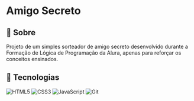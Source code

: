 <h1>Amigo Secreto</h1>

<h2>📃 Sobre</h2>
<p>Projeto de um simples sorteador de amigo secreto desenvolvido durante a Formação de Lógica de Programação da Alura, apenas para reforçar os conceitos ensinados.</p>

## 🚀 Tecnologias

![HTML5](https://img.shields.io/badge/html5-%23E34F26.svg?style=for-the-badge&logo=html5&logoColor=white)
![CSS3](https://img.shields.io/badge/css3-%231572B6.svg?style=for-the-badge&logo=css3&logoColor=white)
![JavaScript](https://img.shields.io/badge/javascript-%23323330.svg?style=for-the-badge&logo=javascript&logoColor=%23F7DF1E)
![Git](https://img.shields.io/badge/git-%23E34F26.svg?style=for-the-badge&logo=git&logoColor=white)
